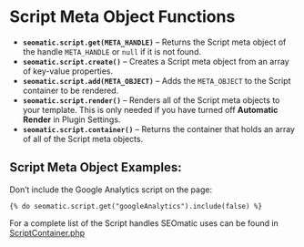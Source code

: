 # Script Meta Object Functions

* **`seomatic.script.get(META_HANDLE)`** – Returns the Script meta object of the handle `META_HANDLE` or `null` if it is not found.
* **`seomatic.script.create()`** – Creates a Script meta object from an array of key-value properties.
* **`seomatic.script.add(META_OBJECT)`** – Adds the `META_OBJECT` to the Script container to be rendered.
* **`seomatic.script.render()`** – Renders all of the Script meta objects to your template. This is only needed if you have turned off **Automatic Render** in Plugin Settings.
* **`seomatic.script.container()`** – Returns the container that holds an array of all of the Script meta objects.

## Script Meta Object Examples:

Don’t include the Google Analytics script on the page:

```twig
{% do seomatic.script.get("googleAnalytics").include(false) %}
```

For a complete list of the Script handles SEOmatic uses can be found in [ScriptContainer.php](https://github.com/nystudio107/craft-seomatic/blob/v3/src/seomatic-config/globalmeta/ScriptContainer.php)


